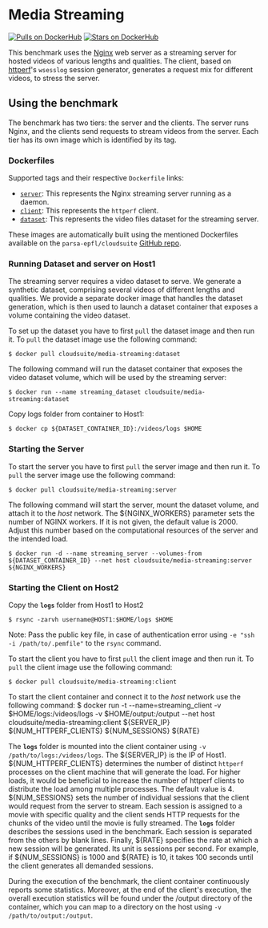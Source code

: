 # Media Streaming

[![Pulls on DockerHub][dhpulls]][dhrepo]
[![Stars on DockerHub][dhstars]][dhrepo]

This benchmark uses the [Nginx][nginx_repo] web server as a streaming server for hosted videos of various lengths and qualities. The client, based on [httperf][httperf_repo]'s `wsesslog` session generator, generates a request mix for different videos, to stress the server.

## Using the benchmark ##
The benchmark has two tiers: the server and the clients. The server runs Nginx, and the clients send requests to stream videos from the server. Each tier has its own image which is identified by its tag.

### Dockerfiles ###

Supported tags and their respective `Dockerfile` links:

 - [`server`][serverdocker]: This represents the Nginx streaming server running as a daemon.
 - [`client`][clientdocker]: This represents the `httperf` client.
 - [`dataset`][datasetdocker]: This represents the video files dataset for the streaming server.

These images are automatically built using the mentioned Dockerfiles available on the `parsa-epfl/cloudsuite` [GitHub repo][repo].

### Running Dataset and server on Host1

The streaming server requires a video dataset to serve. We generate a synthetic dataset, comprising several videos of different lengths and qualities. We provide a separate docker image that handles the dataset generation, which is then used to launch a dataset container that exposes a volume containing the video dataset.

To set up the dataset you have to first `pull` the dataset image and then run it. To `pull` the dataset image use the following command:

    $ docker pull cloudsuite/media-streaming:dataset

The following command will run the dataset container that exposes the video dataset volume, which will be used by the streaming server:

    $ docker run --name streaming_dataset cloudsuite/media-streaming:dataset

Copy logs folder from container to Host1:

    $ docker cp ${DATASET_CONTAINER_ID}:/videos/logs $HOME
    

### Starting the Server ####
To start the server you have to first `pull` the server image and then run it. To `pull` the server image use the following command:

    $ docker pull cloudsuite/media-streaming:server

The following command will start the server, mount the dataset volume, and attach it to the *host* network. The ${NGINX_WORKERS} parameter sets the number of NGINX workers. If it is not given, the default value is 2000. Adjust this number based on the computational resources of the server and the intended load.  

    $ docker run -d --name streaming_server --volumes-from ${DATASET_CONTAINER_ID} --net host cloudsuite/media-streaming:server ${NGINX_WORKERS}


### Starting the Client on Host2 ###

Copy the **`logs`** folder from Host1 to Host2

    $ rsync -zarvh username@HOST1:$HOME/logs $HOME

Note: Pass the public key file, in case of authentication error using `-e "ssh -i /path/to/.pemfile"` to the `rsync` command.


To start the client you have to first `pull` the client image and then run it. To `pull` the client image use the following command:

    $ docker pull cloudsuite/media-streaming:client

To start the client container and connect it to the *host* network use the following command:
    $ docker run -t --name=streaming_client -v $HOME/logs:/videos/logs -v $HOME/output:/output --net host cloudsuite/media-streaming:client ${SERVER_IP} ${NUM_HTTPERF_CLIENTS} ${NUM_SESSIONS} ${RATE}

The **`logs`** folder is mounted into the client container using `-v /path/to/logs:/videos/logs`. The ${SERVER_IP} is the IP of Host1. ${NUM_HTTPERF_CLIENTS} determines the number of distinct `httperf` processes on the client machine that will generate the load. For higher loads, it would be beneficial to increase the number of httperf clients to distribute the load among multiple processes. The default value is 4. ${NUM_SESSIONS} sets the number of individual sessions that the client would request from the server to stream. Each session is assigned to a movie with specific quality and the client sends HTTP requests for the chunks of the video until the movie is fully streamed. The **`logs`** folder describes the sessions used in the benchmark. Each session is separated from the others by blank lines. Finally, ${RATE} specifies the rate at which a new session will be generated. Its unit is sessions per second. For example, if ${NUM_SESSIONS} is 1000 and ${RATE} is 10, it takes 100 seconds until the client generates all demanded sessions. 

During the execution of the benchmark, the client container continuously reports some statistics. Moreover, at the end of the client's execution, the overall execution statistics will be found under the /output directory of the container, which you can map to a directory on the host using `-v /path/to/output:/output`.

  [datasetdocker]: https://github.com/parsa-epfl/cloudsuite/blob/main/benchmarks/media-streaming/dataset/Dockerfile "Dataset Dockerfile"  

  [serverdocker]: https://github.com/parsa-epfl/cloudsuite/blob/main/benchmarks/media-streaming/server/Dockerfile "Server Dockerfile"

  [clientdocker]: https://github.com/parsa-epfl/cloudsuite/blob/main/benchmarks/media-streaming/client/Dockerfile "Client Dockerfile"

  [repo]: https://github.com/parsa-epfl/cloudsuite/blob/main/benchmarks/media-streaming "GitHub Repo"
  [dhrepo]: https://hub.docker.com/r/cloudsuite/media-streaming/ "DockerHub Page"
  [dhpulls]: https://img.shields.io/docker/pulls/cloudsuite/media-streaming.svg "Go to DockerHub Page"
  [dhstars]: https://img.shields.io/docker/stars/cloudsuite/media-streaming.svg "Go to DockerHub Page"
  [nginx_repo]: https://github.com/nginx/nginx "Nginx repo"
  [httperf_repo]: https://github.com/httperf/httperf "httperf repo"
